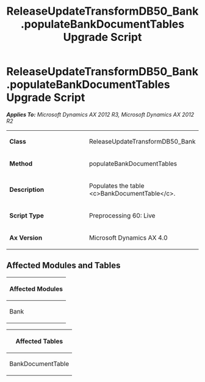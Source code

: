 ﻿---
title: ReleaseUpdateTransformDB50_Bank.populateBankDocumentTables Upgrade Script
TOCTitle: ReleaseUpdateTransformDB50_Bank.populateBankDocumentTables Upgrade Script
ms:assetid: a2f5ad99-eac5-cab2-d336-ff9b2aedee60
ms:mtpsurl: https://msdn.microsoft.com/en-us/library/JJ736754(v=AX.60)
ms:contentKeyID: 49710186
ms.date: 05/18/2015
mtps_version: v=AX.60
---

# ReleaseUpdateTransformDB50\_Bank.populateBankDocumentTables Upgrade Script 


_**Applies To:** Microsoft Dynamics AX 2012 R3, Microsoft Dynamics AX 2012 R2_

<table>
<colgroup>
<col style="width: 50%" />
<col style="width: 50%" />
</colgroup>
<tbody>
<tr class="odd">
<td><p><strong>Class</strong></p></td>
<td><p>ReleaseUpdateTransformDB50_Bank</p></td>
</tr>
<tr class="even">
<td><p><strong>Method</strong></p></td>
<td><p>populateBankDocumentTables</p></td>
</tr>
<tr class="odd">
<td><p><strong>Description</strong></p></td>
<td><p>Populates the table &lt;c&gt;BankDocumentTable&lt;/c&gt;.</p></td>
</tr>
<tr class="even">
<td><p><strong>Script Type</strong></p></td>
<td><p>Preprocessing 60: Live</p></td>
</tr>
<tr class="odd">
<td><p><strong>Ax Version</strong></p></td>
<td><p>Microsoft Dynamics AX 4.0</p></td>
</tr>
</tbody>
</table>


## Affected Modules and Tables

<table>
<colgroup>
<col style="width: 100%" />
</colgroup>
<thead>
<tr class="header">
<th><p>Affected Modules</p></th>
</tr>
</thead>
<tbody>
<tr class="odd">
<td><p>Bank</p></td>
</tr>
</tbody>
</table>


<table>
<colgroup>
<col style="width: 100%" />
</colgroup>
<thead>
<tr class="header">
<th><p>Affected Tables</p></th>
</tr>
</thead>
<tbody>
<tr class="odd">
<td><p>BankDocumentTable</p></td>
</tr>
</tbody>
</table>

  


